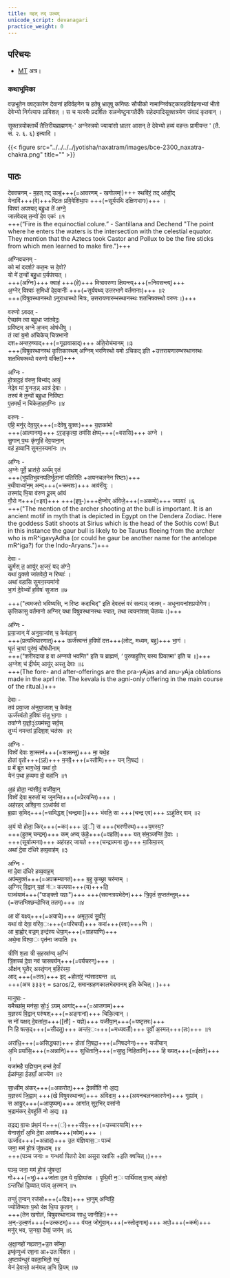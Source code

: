```yaml
---
title: महत् तद् उल्बम्
unicode_script: devanagari
practice_weight: 0
---
```


## परिचयः
- [MT](https://manasataramgini.wordpress.com/2006/11/21/the-path-of-fire/) अत्र।


### कथाभूमिका
वज्रभूतेन वषट्कारेण देवानां हविर्वहनेन च हतेषु भ्रातृषु कनिष्ठः सौचीको नामाग्निर्वषट्कारहविर्वहनाभ्यां भीतो देवेभ्यो निर्गत्यापः प्राविशत् । स च मत्स्यैः प्रदर्शितः सन्नन्वेष्टुमागतैर्देवैः सहेदमादिसूक्तत्रयेण संवादं कृतवान् । 

 सूक्तत्रयोक्तार्थे तैत्तिरीयब्राह्मणम्-' अग्नेस्त्रयो ज्यायांसो भ्रातर आसन् ते देवेभ्यो हव्यं वहन्तः प्रामीयन्त ' (तै. सं. २. ६. ६) इत्यादि ।

{{< figure src="../../../../jyotisha/naxatram/images/bce-2300_naxatra-chakra.png" title="" >}}


## पाठः
देववचनम् - 
म॒हत् तद् उल्बं॒+++(=आवरणम् - खगोलम्!)+++ स्थवि॑रं॒ तद् आ॑सी॒द्  
येनावि॑+++(वे)+++ष्टितः प्रवि॒वेशि॑था॒पः +++(=सूर्यपथि दक्षिणभागः)+++ ।  
विश्वा॑ अपश्यद् बहु॒धा ते॑ अग्ने॒  
जात॑वेदस् त॒न्वो॑ दे॒व एकः॑ ॥१  
+++(“Fire is the equinoctial colure.” - Santillana and Dechend "The point where he enters the waters is the intersection with the celestial equator. They mention that the Aztecs took Castor and Pollux to be the fire sticks from which men learned to make fire.")+++

अग्निवचनम् -  
को मा॑ ददर्श? कत॒मः स दे॒वो?  
यो मे॑ त॒न्वो॑ बहु॒धा प॒र्यप॑श्यत् ।  
+++(अग्निः)+++ क्वाह॑ +++(हे)+++ मित्रावरुणा क्षियन्त्य्+++(=निवसन्त्य्)+++  
अ॒ग्नेर् विश्वाः॑ स॒मिधो॑ देव॒यानीः॑ +++(=सूर्यपथ्य् उत्तरभागे वर्तमानाः)+++ ॥२  
+++(विषुवस्थानस्थो ऽनुराधास्थो मित्रः, उत्तरायणारम्भस्थानस्थः शतभिषक्स्थो वरुणः।)+++

वरुणो ऽवदत् -  
ऐच्छा॑म त्वा बहु॒धा जा॑तवेदः॒  
प्रवि॑ष्टम् अग्ने अ॒प्स्व् ओष॑धीषु ।  
तं त्वा॑ य॒मो अ॑चिकेच् चित्रभानो  
दश+अन्तरु॒ष्याद्+++(=गूढावासाद्)+++ अ॑ति॒रोच॑मानम् ॥३  
+++(विषुवस्थानस्थं कृत्तिकास्थम् अग्निम् भरणिस्थो यमो ऽचिकद् इति +उत्तरायणारम्भस्थानस्थः शतभिषक्स्थो वरुणो वक्ति!)+++

अग्निः -  
हो॒त्राद॒हं व॑रुण॒ बिभ्य॑द् आयं॒  
नेदे॒व मा॑ यु॒नज॒न्न् आत्र॑ दे॒वाः ।  
तस्य॑ मे त॒न्वो॑ बहु॒धा निवि॑ष्टा  
ए॒तमर्थं॒ न चि॑केता॒हम॒ग्निः ॥४

वरुणः -  
एहि॒ मनु॑र् देव॒युर्+++(=देवेषु युक्तः)+++ य॒ज्ञका॑मो  
+++(आत्मानम्)+++ ऽर॒ङ्कृत्या॒ तम॑सि क्षेष्य्+++(=वससि)+++ अग्ने ।  
सु॒गान् प॒थः कृ॑णुहि देव॒याना॒न्  
वह॑ ह॒व्यानि॑ सुमन॒स्यमा॑नः ॥५

अग्निः -  
अ॒ग्नेः पूर्वे॒ भ्रात॑रो॒ अर्थ॑म् ए॒तं  
+++(भूपतिभुवनपतिर्भूतानां पतिरिति +अयनचलनेन रिष्टाः)+++  
र॒थीवाध्वा॑न॒म् अन्व्+++(=क्रमशः)+++ आव॑रीवुः ।  
तस्मा॑द् भि॒या व॑रुण दू॒रम् आ॑यं  
गौ॒रो न+++(=इव)+++ +++(इषु-)+++क्षे॒प्नोर् अ॑विजे॒+++(=अकम्पे)+++ ज्यायाः॑ ॥६  
+++("The mention of the archer shooting at the bull is important. It is an ancient motif in myth that is depicted in Egypt on the Dendera Zodiac. Here the goddess Satit shoots at Sirius which is the head of the Sothis cow! But in this instance the gaur bull is likely to be Taurus fleeing from the archer who is mR^igavyAdha (or could he gaur be another name for the antelope mR^iga?) for the Indo-Aryans.")+++

देवाः -  
कु॒र्मस् त॒ आयु॑र् अ॒जरं॒ यद् अ॑ग्ने॒  
यथा॑ यु॒क्तो जा॑तवेदो॒ न रिष्याः॑ ।  
अथा॑ वहासि सुमन॒स्यमा॑नो  
भा॒गं दे॒वेभ्यो॑ ह॒विषः॑ सुजात ॥७

+++("त्वमजरो भविष्यसि, न रिष्टः कदाचिद्" इति देवदत्तं वरं सत्यञ् जातम् - अधुनायनांशप्रयोगेण। कृत्तिकासु वर्तमानो अग्निर् यथा विषुवस्थानस्थः स्यात्, तथा त्वयनांशश् चेतव्यः।)+++

अग्निः -  
प्र॒या॒जान् मे॑ अनुया॒जांश् च॒ केव॑ला॒न्  
+++(प्रत्यभिघारणात्)+++ ऊर्ज॑स्वन्तं ह॒विषो॑ दत्त+++(लोट्, मध्यम, बहु)+++ भा॒गं ।  
घृ॒तं चा॒पां पुरु॑षं॒ चौष॑धीनाम्  
+++("शरीरदाया ह वा अग्नयो भवन्ति" इति च ब्राह्मणं, ‘ पुरुषाहुतिर् यस्य प्रियतमा' इति च ॥)+++  
अ॒ग्नेश् च॑ दी॒र्घम् आयु॑र् अस्तु देवाः ॥८  
+++(The fore- and after-offerings are the pra-yAjas and anu-yAja oblations made in the aprI rite. The kevala is the agni-only offering in the main course of the ritual.)+++

देवाः -  
तव॑ प्रया॒जा अ॑नुया॒जाश् च॒ केव॑ल॒  
ऊर्ज॑स्वंतो ह॒विषः॑ संतु भा॒गाः ।  
तवा॑ग्ने य॒ज्ञो॒३॒॑ऽयम॑स्तु॒ सर्व॒स्  
तुभ्यं॑ नमन्तां प्र॒दिश॒श् चत॑स्रः ॥९

अग्निः -  
विश्वे॑ देवाः शा॒स्तन॑+++(=शासन्तु)+++ मा॒ यथे॒ह  
होता॑ वृ॒तो+++(ऽहं)+++ म॒नवै॒+++(=स्तौमि)+++ यन् नि॒षद्य॑ ।  
प्र मे॑ ब्रूत भाग॒धेयं॒ यथा॑ वो॒  
येन॑ प॒था ह॒व्यमा वो॒ वहा॑नि ॥१

अ॒हं होता॒ न्य॑सीदं॒ यजी॑या॒न्  
विश्वे॑ दे॒वा म॒रुतो॑ मा जुनन्ति+++(=प्रेरयन्ति)+++ ।  
अह॑रहर् अश्वि॒ना ऽऽध्व॑र्यवं वां  
ब्र॒ह्मा स॒मिद्+++(=समिद्धश् [चन्द्रमाः])+++ भ॑वति॒ सा +++(चन्द्र एव)+++ ऽऽहु॑तिर् वाम् ॥२

अ॒यं यो होता॒ किर्+++(=कः)+++ उ॒[ँ] स +++(भरणीस्थ)+++य॒मस्य॒?  
+++(हुतम् चन्द्रम्)+++ कम् अप्य् ऊ॑हे॒+++(=वहति)+++ यत् स॑म॒ञ्जन्ति॑ दे॒वाः ।  
+++(सूर्यात्मना)+++ अह॑रहर् जायते +++(चन्द्रात्मना तु)+++ मा॒सिमा॒स्य्  
अथा॑ दे॒वा द॑धिरे हव्य॒वाह॑म् ॥३

अग्निः -  
मां दे॒वा द॑धिरे हव्य॒वाह॒म्  
अप॑म्लुक्तं+++(=अपक्रम्यागतं)+++ ब॒हु कृ॒च्छ्रा चर॑न्तम् ।  
अ॒ग्निर् वि॒द्वान् य॒ज्ञं न॑ः कल्पया+++(य)+++ति॒  
पञ्च॑यामं+++("पाङ्क्तो यज्ञः")+++ +++(सवनत्रयभेदेन)+++ त्रि॒वृतं॑ स॒प्तत॑न्तुम्+++(=सप्तभिश्छन्दोभिस् ततम्)+++  ॥४

आ वो॑ यक्ष्य्+++(=अयाचे)+++ अमृत॒त्वं सु॒वीरं॒  
यथा॑ वो देवा॒ वरि॑व॒ः+++(=परिचर्यां)+++ करा॑+++(रवा)+++णि ।  
आ बा॒ह्वोर् वज्र॒म् इन्द्र॑स्य धेया॒म्+++(=ग्राहयाणि)+++  
अथे॒मा विश्वा॒ः पृत॑ना जयाति ॥५

त्रीणि॑ श॒ता त्री स॒हस्रा॑ण्य् अ॒ग्निं  
त्रिं॒शच्च॑ दे॒वा नव॑ चासपर्यन्+++(=पर्यचरन्)+++ ।  
औक्ष॑न् घृ॒तैर् अस्तृ॑णन् ब॒र्हिर॑स्मा॒  
आद् +++(=ततः)+++ इद् +होता॑रं॒ न्य॑सादयन्त ॥६  
+++(अत्र ३३३९ = saros/2, समानग्रहणकालभेदमानम् इति केचित्। )+++

मानुषाः -  
यमैच्छा॑म॒ मन॑सा॒ सो॒३॒॑ ऽयम् आगा॑द्+++(=आजगाम)+++  
य॒ज्ञस्य॑ वि॒द्वान् परु॑षश्+++(=अङ्गानां)+++ चिकि॒त्वान् ।  
स नो॑ यक्षद् दे॒वता॑ता॒+++([तौ] - यज्ञे)+++ यजी॑या॒न्+++(=यष्टृतरः)+++  
नि हि षत्स॒द्+++(=सीदतु)+++ अन्त॑र॒ः+++(=मध्यवर्ती)+++ पूर्वो॑ अ॒स्मत्+++(तः)+++ ॥१

अरा॑धि॒+++(=असिद्ध्यत)+++ होता॑ नि॒षदा॒+++(=निषदनेन)+++ यजी॑यान्  
अ॒भि प्रयां॑सि॒+++(=अन्नानि)+++ सुधि॑तानि॒+++(=सुष्ठु निहितानि)+++ हि ख्यत्+++(=ईक्षते)+++ ।  
यजा॑महै य॒ज्ञिया॒न् हन्त॑ दे॒वाँ  
ईळा॑महा॒ ईड्याँ॒ आज्ये॑न ॥२

सा॒ध्वीम् अ॑कर्+++(=अकरोत्)+++ दे॒ववी॑तिं नो अ॒द्य  
य॒ज्ञस्य॑ जि॒ह्वाम् +++(खे विषुवस्थानम्)+++ अ॑विदाम॒ +++(अयनचलनकारणेन)+++ गुह्या॑म् ।  
स आयु॒र्+++(=आयुष्यम्)+++ आगा॑त् सुर॒भिर् वसा॑नो  
भ॒द्राम॑कर् दे॒वहू॑तिं नो अ॒द्य ॥३

तद॒द्य वा॒चः प्र॑थ॒मं म॑+++(ं)+++सीय॒+++(=उच्चारयामि)+++  
येनासु॑राँ अ॒भि दे॒वा असा॑म+++(भवेम)+++ ।  
ऊर्जा॑द+++(=अन्नाद)+++ उ॒त य॑ज्ञियास॒ः पञ्च॑  
जना॒ मम॑ हो॒त्रं जु॑षध्वम् ॥४  
+++(पञ्च जनाः = गन्धर्वा पितरो देवा असुरा रक्षांसि +इति क्वचित्।)+++

पञ्च॒ जना॒ मम॑ हो॒त्रं जु॑षन्तां॒  
गो+++(=भू)+++जा॑ता उ॒त ये य॒ज्ञिया॑सः ।
पृ॒थि॒वी न॒ः पार्थि॑वात् पा॒त्व् अंह॑सो॒  
ऽन्तरि॑क्षं दि॒व्यात् पा॑त्व् अ॒स्मान् ॥५

तन्तुं॑ त॒न्वन् रज॑सो+++(=दिवः)+++ भा॒नुम् अन्वि॑हि॒  
ज्योति॑ष्मतः प॒थो र॑क्ष धि॒या कृ॒तान् ।  
+++(तेन खगोलं, विषुवस्थानञ्च साधु जानीहि!)+++  
अ॒न्-उ॒ल्ब॒णं+++(=उत्कटम्)+++ व॑यत॒ जोगु॑वा॒म्+++(=स्तोतॄणाम्)+++ अपो॒+++(=कर्म)+++  
मनु॑र् भव, ज॒नया॒ दैव्यं॒ जन॑म् ॥६

अ॒क्षा॒नहो॑ नह्यतन॒+उ॒त सो॑म्या॒   
इष्कृ॑णुध्वं रश॒ना आ+उत पिं॑शत ।  
अ॒ष्टाव॑न्धुरं वहता॒भितो॒ रथं॒  
येन॑ दे॒वासो॒ अन॑यन्न् अ॒भि प्रि॒यम् ॥७